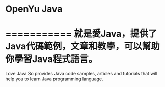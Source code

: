 # OpenYu Java
===========
就是愛Java，提供了Java代碼範例，文章和教學，可以幫助你學習Java程式語言。
===========
Love Java So provides Java code samples, articles and tutorials that will help you to learn Java programming language.

